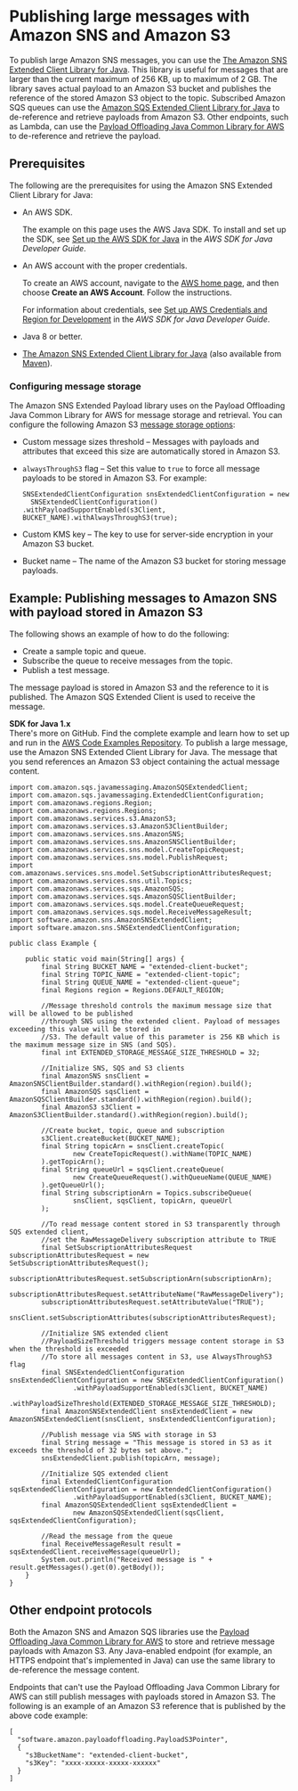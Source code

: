 # Publishing large messages with Amazon SNS and Amazon S3<a name="large-message-payloads"></a>

To publish large Amazon SNS messages, you can use the [The Amazon SNS Extended Client Library for Java](https://github.com/awslabs/amazon-sns-java-extended-client-lib/)\. This library is useful for messages that are larger than the current maximum of 256 KB, up to maximum of 2 GB\. The library saves actual payload to an Amazon S3 bucket and publishes the reference of the stored Amazon S3 object to the topic\. Subscribed Amazon SQS queues can use the [Amazon SQS Extended Client Library for Java](https://github.com/awslabs/amazon-sqs-java-extended-client-lib) to de\-reference and retrieve payloads from Amazon S3\. Other endpoints, such as Lambda, can use the [Payload Offloading Java Common Library for AWS](https://github.com/awslabs/payload-offloading-java-common-lib-for-aws) to de\-reference and retrieve the payload\.

## Prerequisites<a name="prereqs-sns-extended-client-library"></a>

The following are the prerequisites for using the Amazon SNS Extended Client Library for Java:
+ An AWS SDK\.

  The example on this page uses the AWS Java SDK\. To install and set up the SDK, see [Set up the AWS SDK for Java](https://docs.aws.amazon.com/sdk-for-java/latest/developer-guide/setup-install.html) in the *AWS SDK for Java Developer Guide*\.
+ An AWS account with the proper credentials\. 

  To create an AWS account, navigate to the [AWS home page](https://aws.amazon.com/), and then choose **Create an AWS Account**\. Follow the instructions\.

  For information about credentials, see [Set up AWS Credentials and Region for Development](https://docs.aws.amazon.com/sdk-for-java/latest/developer-guide/setup-credentials.html) in the *AWS SDK for Java Developer Guide*\.
+ Java 8 or better\. 
+ [The Amazon SNS Extended Client Library for Java](https://github.com/awslabs/amazon-sns-java-extended-client-lib/) \(also available from [Maven](https://maven.apache.org/)\)\. 

### Configuring message storage<a name="large-message-configure-storage"></a>

The Amazon SNS Extended Payload library uses on the Payload Offloading Java Common Library for AWS for message storage and retrieval\. You can configure the following Amazon S3 [message storage options](https://github.com/awslabs/amazon-sns-java-extended-client-lib/blob/main/src/main/java/software/amazon/sns/SNSExtendedClientConfiguration.java):
+ Custom message sizes threshold – Messages with payloads and attributes that exceed this size are automatically stored in Amazon S3\.
+ `alwaysThroughS3` flag – Set this value to `true` to force all message payloads to be stored in Amazon S3\. For example:

  ```
  SNSExtendedClientConfiguration snsExtendedClientConfiguration = new 
    SNSExtendedClientConfiguration() .withPayloadSupportEnabled(s3Client, BUCKET_NAME).withAlwaysThroughS3(true);
  ```
+ Custom KMS key – The key to use for server\-side encryption in your Amazon S3 bucket\.
+ Bucket name – The name of the Amazon S3 bucket for storing message payloads\. 

## Example: Publishing messages to Amazon SNS with payload stored in Amazon S3<a name="example-s3-large-payloads"></a>

The following shows an example of how to do the following:
+ Create a sample topic and queue\.
+ Subscribe the queue to receive messages from the topic\.
+ Publish a test message\.

The message payload is stored in Amazon S3 and the reference to it is published\. The Amazon SQS Extended Client is used to receive the message\.

**SDK for Java 1\.x**  
 There's more on GitHub\. Find the complete example and learn how to set up and run in the [AWS Code Examples Repository](https://github.com/awsdocs/aws-doc-sdk-examples/tree/main/java/example_code/sns#code-examples)\. 
To publish a large message, use the Amazon SNS Extended Client Library for Java\. The message that you send references an Amazon S3 object containing the actual message content\.  

```
import com.amazon.sqs.javamessaging.AmazonSQSExtendedClient;
import com.amazon.sqs.javamessaging.ExtendedClientConfiguration;
import com.amazonaws.regions.Region;
import com.amazonaws.regions.Regions;
import com.amazonaws.services.s3.AmazonS3;
import com.amazonaws.services.s3.AmazonS3ClientBuilder;
import com.amazonaws.services.sns.AmazonSNS;
import com.amazonaws.services.sns.AmazonSNSClientBuilder;
import com.amazonaws.services.sns.model.CreateTopicRequest;
import com.amazonaws.services.sns.model.PublishRequest;
import com.amazonaws.services.sns.model.SetSubscriptionAttributesRequest;
import com.amazonaws.services.sns.util.Topics;
import com.amazonaws.services.sqs.AmazonSQS;
import com.amazonaws.services.sqs.AmazonSQSClientBuilder;
import com.amazonaws.services.sqs.model.CreateQueueRequest;
import com.amazonaws.services.sqs.model.ReceiveMessageResult;
import software.amazon.sns.AmazonSNSExtendedClient;
import software.amazon.sns.SNSExtendedClientConfiguration;

public class Example {

    public static void main(String[] args) {
        final String BUCKET_NAME = "extended-client-bucket";
        final String TOPIC_NAME = "extended-client-topic";
        final String QUEUE_NAME = "extended-client-queue";
        final Regions region = Regions.DEFAULT_REGION;

        //Message threshold controls the maximum message size that will be allowed to be published
        //through SNS using the extended client. Payload of messages exceeding this value will be stored in
        //S3. The default value of this parameter is 256 KB which is the maximum message size in SNS (and SQS).
        final int EXTENDED_STORAGE_MESSAGE_SIZE_THRESHOLD = 32;

        //Initialize SNS, SQS and S3 clients
        final AmazonSNS snsClient = AmazonSNSClientBuilder.standard().withRegion(region).build();
        final AmazonSQS sqsClient = AmazonSQSClientBuilder.standard().withRegion(region).build();
        final AmazonS3 s3Client = AmazonS3ClientBuilder.standard().withRegion(region).build();

        //Create bucket, topic, queue and subscription
        s3Client.createBucket(BUCKET_NAME);
        final String topicArn = snsClient.createTopic(
                new CreateTopicRequest().withName(TOPIC_NAME)
        ).getTopicArn();
        final String queueUrl = sqsClient.createQueue(
                new CreateQueueRequest().withQueueName(QUEUE_NAME)
        ).getQueueUrl();
        final String subscriptionArn = Topics.subscribeQueue(
                snsClient, sqsClient, topicArn, queueUrl
        );

        //To read message content stored in S3 transparently through SQS extended client,
        //set the RawMessageDelivery subscription attribute to TRUE
        final SetSubscriptionAttributesRequest subscriptionAttributesRequest = new SetSubscriptionAttributesRequest();
        subscriptionAttributesRequest.setSubscriptionArn(subscriptionArn);
        subscriptionAttributesRequest.setAttributeName("RawMessageDelivery");
        subscriptionAttributesRequest.setAttributeValue("TRUE");
        snsClient.setSubscriptionAttributes(subscriptionAttributesRequest);

        //Initialize SNS extended client
        //PayloadSizeThreshold triggers message content storage in S3 when the threshold is exceeded
        //To store all messages content in S3, use AlwaysThroughS3 flag
        final SNSExtendedClientConfiguration snsExtendedClientConfiguration = new SNSExtendedClientConfiguration()
                .withPayloadSupportEnabled(s3Client, BUCKET_NAME)
                .withPayloadSizeThreshold(EXTENDED_STORAGE_MESSAGE_SIZE_THRESHOLD);
        final AmazonSNSExtendedClient snsExtendedClient = new AmazonSNSExtendedClient(snsClient, snsExtendedClientConfiguration);

        //Publish message via SNS with storage in S3
        final String message = "This message is stored in S3 as it exceeds the threshold of 32 bytes set above.";
        snsExtendedClient.publish(topicArn, message);

        //Initialize SQS extended client
        final ExtendedClientConfiguration sqsExtendedClientConfiguration = new ExtendedClientConfiguration()
                .withPayloadSupportEnabled(s3Client, BUCKET_NAME);
        final AmazonSQSExtendedClient sqsExtendedClient =
                new AmazonSQSExtendedClient(sqsClient, sqsExtendedClientConfiguration);

        //Read the message from the queue
        final ReceiveMessageResult result = sqsExtendedClient.receiveMessage(queueUrl);
        System.out.println("Received message is " + result.getMessages().get(0).getBody());
    }
}
```

## Other endpoint protocols<a name="large-payloads-other-protocols"></a>

Both the Amazon SNS and Amazon SQS libraries use the [Payload Offloading Java Common Library for AWS](https://github.com/awslabs/payload-offloading-java-common-lib-for-aws) to store and retrieve message payloads with Amazon S3\. Any Java\-enabled endpoint \(for example, an HTTPS endpoint that's implemented in Java\) can use the same library to de\-reference the message content\.

Endpoints that can't use the Payload Offloading Java Common Library for AWS can still publish messages with payloads stored in Amazon S3\. The following is an example of an Amazon S3 reference that is published by the above code example:

```
[
  "software.amazon.payloadoffloading.PayloadS3Pointer",
  {
    "s3BucketName": "extended-client-bucket",
    "s3Key": "xxxx-xxxxx-xxxxx-xxxxxx"
  }
]
```